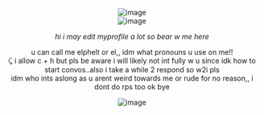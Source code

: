 <p align="center"


![image](https://github.com/user-attachments/assets/06f038b9-334e-40d9-ac72-26874d5767c6)
<br>
![image](https://github.com/user-attachments/assets/93aaeeb6-e55e-4299-af78-12f29b934a13)

<p align="center"

*hi i may edit myprofile a lot so bear w me here*

<p align="center"

 u can call me elphelt or el,, idm what pronouns u use on me!!
<br>
⤹ i allow c + h but pls be aware i will likely not int fully w u since idk how to start convos..also i take a while 2 respond so w2i pls
<br>
idm who ints aslong as u arent weird towards me or rude for no reason,, i dont do rps too ok bye

<p align="center"

![image](https://github.com/user-attachments/assets/2b1a7ab4-295c-4fcc-91f8-09e203785227)

